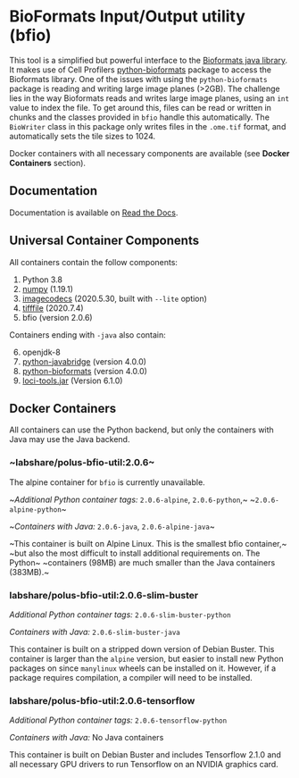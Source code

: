 # **B**io**F**ormats **I**nput/**O**utput utility (bfio)

This tool is a simplified but powerful interface to the
[Bioformats java library](https://www.openmicroscopy.org/bio-formats/).
It makes use of Cell Profilers
[python-bioformats](https://github.com/CellProfiler/python-bioformats)
package to access the Bioformats library. One of the issues with using the
`python-bioformats` package is reading and writing large image planes (>2GB).
The challenge lies in the way Bioformats reads and writes large image planes,
using an `int` value to index the file. To get around this, files can be read or
written in chunks and the classes provided in `bfio` handle this automatically.
The `BioWriter` class in this package only writes files in the `.ome.tif`
format, and automatically sets the tile sizes to 1024.

Docker containers with all necessary components are available (see
**Docker Containers** section).

## Documentation

Documentation is available on
[Read the Docs](https://bfio.readthedocs.io/en/latest/).

## Universal Container Components

All containers contain the follow components:

1. Python 3.8
2. [numpy](https://pypi.org/project/numpy/1.19.1/) (1.19.1)
3. [imagecodecs](https://pypi.org/project/imagecodecs/2020.5.30/) (2020.5.30, built with `--lite` option)
4. [tifffile](https://pypi.org/project/tifffile/2020.7.4/) (2020.7.4)
5. bfio (version 2.0.6)

Containers ending with `-java` also contain:

6. openjdk-8
7. [python-javabridge](https://pypi.org/project/python-javabridge/4.0.0/) (version 4.0.0)
8. [python-bioformats](https://pypi.org/project/python-bioformats/4.0.0/) (version 4.0.0)
9. [loci-tools.jar](https://downloads.openmicroscopy.org/bio-formats/6.1.0/artifacts/) (Version 6.1.0)

## Docker Containers

All containers can use the Python backend, but only the containers with Java may
use the Java backend. 

### ~labshare/polus-bfio-util:2.0.6~

The alpine container for `bfio` is currently unavailable.

~*Additional Python container tags:* `2.0.6-alpine`, `2.0.6-python`,~
~`2.0.6-alpine-python`~

~*Containers with Java:* `2.0.6-java`, `2.0.6-alpine-java`~

~This container is built on Alpine Linux. This is the smallest bfio container,~
~but also the most difficult to install additional requirements on. The Python~
~containers (98MB) are much smaller than the Java containers (383MB).~

### labshare/polus-bfio-util:2.0.6-slim-buster

*Additional Python container tags:* `2.0.6-slim-buster-python`

*Containers with Java:* `2.0.6-slim-buster-java`

This container is built on a stripped down version of Debian Buster. This
container is larger than the `alpine` version, but easier to install new Python
packages on since `manylinux` wheels can be installed on it. However, if a
package requires compilation, a compiler will need to be installed.

### labshare/polus-bfio-util:2.0.6-tensorflow

*Additional Python container tags:* `2.0.6-tensorflow-python`

*Containers with Java:* No Java containers

This container is built on Debian Buster and includes Tensorflow 2.1.0 and all
necessary GPU drivers to run Tensorflow on an NVIDIA graphics card.